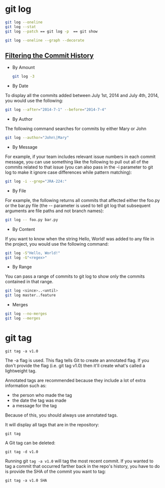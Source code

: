 # git log
```bash
git log --oneline
git log --stat
git log --patch == git log -p  == git show
```
```bash
git log --oneline --graph --decorate
```
## [Filtering the Commit History](https://www.atlassian.com/git/tutorials/git-log)
 * By Amount
   ```bash
   git log -3
   ```
 * By Date

 To display all the commits added between July 1st, 2014 and July 4th, 2014, you would use the following:
 ```bash
 git log --after="2014-7-1" --before="2014-7-4"
 ```
 * By Author

 The following command searches for commits by either Mary or John
 ```bash
 git log --author="John\|Mary"
 ```
 * By Message

 For example, if your team includes relevant issue numbers in each commit message, you can use something like the following to pull out all of the commits related to that issue (you can also pass in the -i parameter to git log to make it ignore case differences while pattern matching):
 ```bash
 git log -i --grep="JRA-224:"
 ```
 * By File

 For example, the following returns all commits that affected either the foo.py or the bar.py file (the -- parameter is used to tell git log that subsequent arguments are file paths and not branch names):
 ```bash
 git log -- foo.py bar.py
 ```
 * By Content

 If you want to know when the string Hello, World! was added to any file in the project, you would use the following command:
 ```bash
 git log -S"Hello, World!"
 git log -G"<regex>"
 ```
 * By Range

 You can pass a range of commits to git log to show only the commits contained in that range.
 ```bash
git log <since>..<until>
git log master..feature
 ```
 * Merges
 ```bash
 git log --no-merges
 git log --merges
 ```

# git tag
```
git tag -a v1.0
```
The -a flag is used. This flag tells Git to create an annotated flag. If you don't provide the flag (i.e. git tag v1.0) then it'll create what's called a lightweight tag.

Annotated tags are recommended because they include a lot of extra information such as:
 * the person who made the tag
 * the date the tag was made
 * a message for the tag

Because of this, you should always use annotated tags.

It will display all tags that are in the repository:
```
git tag
```
A Git tag can be deleted:
```
git tag -d v1.0
```
Running git `tag -a v1.0` will tag the most recent commit. If you wanted to tag a commit that occurred farther back in the repo's history, you have to do is provide the SHA of the commit you want to tag:
```
git tag -a v1.0 SHA
```
